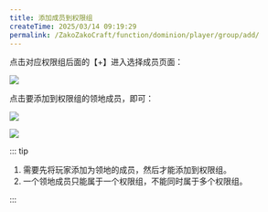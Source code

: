 ```yaml
---
title: 添加成员到权限组
createTime: 2025/03/14 09:19:29
permalink: /ZakoZakoCraft/function/dominion/player/group/add/
---
```


点击对应权限组后面的【+】进入选择成员页面：

![](/assets/ZakoZakoCraft/function/dominion/player/group/add/1.png)

点击要添加到权限组的领地成员，即可：

![](/assets/ZakoZakoCraft/function/dominion/player/group/add/2.png)

![](/assets/ZakoZakoCraft/function/dominion/player/group/add/3.png)

::: tip

1. 需要先将玩家添加为领地的成员，然后才能添加到权限组。
2. 一个领地成员只能属于一个权限组，不能同时属于多个权限组。

:::
